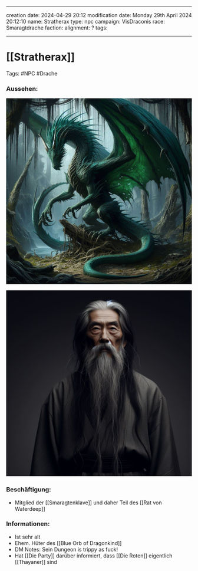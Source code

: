 
---
creation date: 2024-04-29 20:12 
modification date: Monday 29th April 2024 20:12:10 
name: Stratherax
type: npc 
campaign: VisDraconis
race: Smaragtdrache
faction:
alignment: ?
tags:

--- 

# [[Stratherax]]

Tags: #NPC #Drache

### Aussehen:
![Stratherax](../assets/images/NPCs/Stratherax.png "Emerald green dragon in ruin in a forest with barbels, long and winding nack and body, big wings, strong legs, full body shot, realistic, concept art, dark fantasy")

![Stratherax in Menschengestalt](../assets/images/NPCs/Stratherax_Human.png "Elderly asian man with two long thin strains of beard like barbels, black hair, grey robe, full body shot, realistic, concept art, dark fantasy")

### Beschäftigung:
- Mitglied der [[Smaragtenklave]] und daher Teil des [[Rat von Waterdeep]]

### Informationen:
- Ist sehr alt
- Ehem. Hüter des [[Blue Orb of Dragonkind]]
- DM Notes: Sein Dungeon is trippy as fuck! 
- Hat [[Die Party]] darüber informiert, dass [[Die Roten]] eigentlich [[Thayaner]] sind
